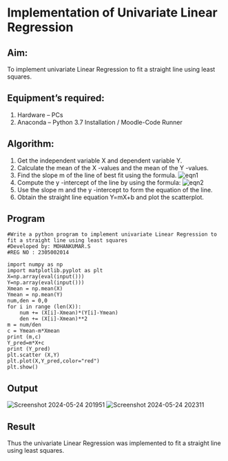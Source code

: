 # Implementation of Univariate Linear Regression
## Aim:
To implement univariate Linear Regression to fit a straight line using least squares.
## Equipment’s required:
1.	Hardware – PCs
2.	Anaconda – Python 3.7 Installation / Moodle-Code Runner
## Algorithm:
1.	Get the independent variable X and dependent variable Y.
2.	Calculate the mean of the X -values and the mean of the Y -values.
3.	Find the slope m of the line of best fit using the formula.
 ![eqn1](./eq1.jpg)
4.	Compute the y -intercept of the line by using the formula:
![eqn2](./eq2.jpg)  
5.	Use the slope m and the y -intercept to form the equation of the line.
6.	Obtain the straight line equation Y=mX+b and plot the scatterplot.
## Program
```
#Write a python program to implement univariate Linear Regression to fit a straight line using least squares
#Developed by: MOHANKUMAR.S
#REG NO : 2305002014

import numpy as np
import matplotlib.pyplot as plt
X=np.array(eval(input()))
Y=np.array(eval(input()))
Xmean = np.mean(X)
Ymean = np.mean(Y)
num,den = 0,0
for i in range (len(X)):
    num += (X[i]-Xmean)*(Y[i]-Ymean)
    den += (X[i]-Xmean)**2
m = num/den
c = Ymean-m*Xmean
print (m,c)
Y_pred=m*X+c
print (Y_pred)
plt.scatter (X,Y)
plt.plot(X,Y_pred,color="red")
plt.show()
```
## Output
![Screenshot 2024-05-24 201951](https://github.com/MohanKumar755/Univariate-Linear-Regress-exp-9ion/assets/146155007/38a5b825-f68f-4b3f-8d68-1edde6f304bb)
![Screenshot 2024-05-24 202311](https://github.com/MohanKumar755/Univariate-Linear-Regress-exp-9ion/assets/146155007/78262625-eefa-46ef-98b0-fe6d38939cb3)


## Result
Thus the univariate Linear Regression was implemented to fit a straight line using least squares.
